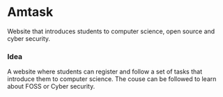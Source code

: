 # Amtask
Website that introduces students to computer science, open source and cyber security.

### Idea
A website where students can register and follow a set of tasks that introduce them to computer science. The couse can be followed to learn about FOSS or Cyber security.
